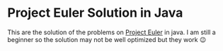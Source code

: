 # Project Euler Solution in Java

This are the solution of the problems on [Project Euler](https://projecteuler.net/archives) in java. I am still a beginner so the solution may not be well optimized but they work :wink:
